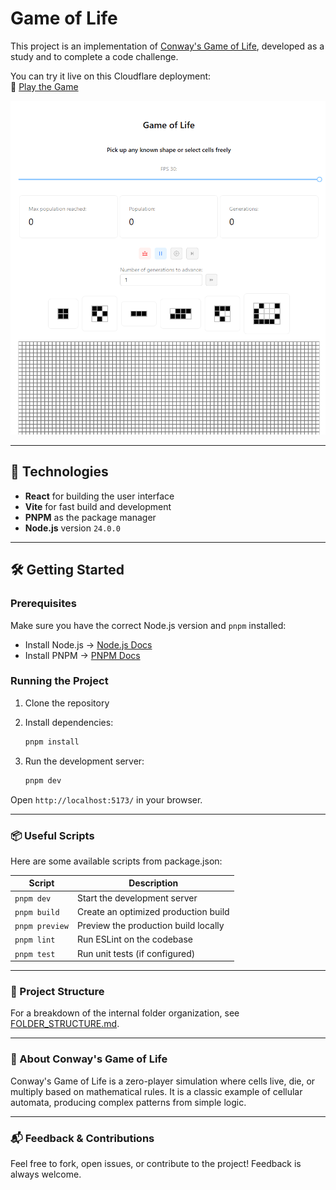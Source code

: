 # Game of Life

This project is an implementation of [Conway's Game of Life](https://en.wikipedia.org/wiki/Conway%27s_Game_of_Life), developed as a study and to complete a code challenge.

You can try it live on this Cloudflare deployment:  
🔗 [Play the Game](https://gameoflife-9jh.pages.dev/)

![Game of Life Preview](image.png)

---

## 🚀 Technologies

- **React** for building the user interface
- **Vite** for fast build and development
- **PNPM** as the package manager
- **Node.js** version `24.0.0`

---

## 🛠️ Getting Started

### Prerequisites

Make sure you have the correct Node.js version and `pnpm` installed:

- Install Node.js → [Node.js Docs](https://nodejs.org/en)
- Install PNPM → [PNPM Docs](https://pnpm.io/installation)

### Running the Project

1. Clone the repository
2. Install dependencies:

   ```bash
   pnpm install
   ```

3. Run the development server:

   ```bash
   pnpm dev
   ```

Open `http://localhost:5173/` in your browser.

---

### 📦 Useful Scripts

Here are some available scripts from package.json:

| Script         | Description                          |
| -------------- | ------------------------------------ |
| `pnpm dev`     | Start the development server         |
| `pnpm build`   | Create an optimized production build |
| `pnpm preview` | Preview the production build locally |
| `pnpm lint`    | Run ESLint on the codebase           |
| `pnpm test`    | Run unit tests (if configured)       |

---

### 📁 Project Structure

For a breakdown of the internal folder organization, see [FOLDER_STRUCTURE.md](https://github.com/FelipeMathieu/GameOfLife/blob/main/docs/folder-structure.md).

---

### 🧠 About Conway's Game of Life

Conway's Game of Life is a zero-player simulation where cells live, die, or multiply based on mathematical rules. It is a classic example of cellular automata, producing complex patterns from simple logic.

---

### 📬 Feedback & Contributions

Feel free to fork, open issues, or contribute to the project! Feedback is always welcome.
